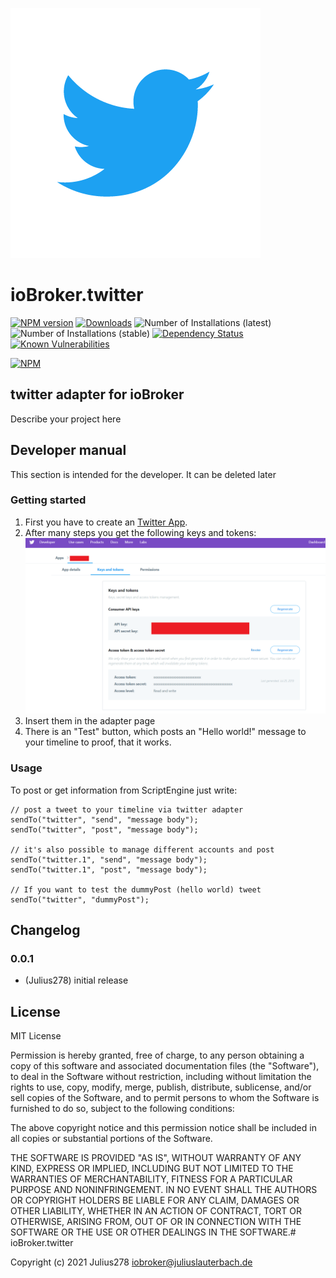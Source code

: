 ![Logo](admin/twitter.png)
# ioBroker.twitter

[![NPM version](http://img.shields.io/npm/v/iobroker.twitter.svg)](https://www.npmjs.com/package/iobroker.twitter)
[![Downloads](https://img.shields.io/npm/dm/iobroker.twitter.svg)](https://www.npmjs.com/package/iobroker.twitter)
![Number of Installations (latest)](http://iobroker.live/badges/twitter-installed.svg)
![Number of Installations (stable)](http://iobroker.live/badges/twitter-stable.svg)
[![Dependency Status](https://img.shields.io/david/Julius278/iobroker.twitter.svg)](https://david-dm.org/Julius278/iobroker.twitter)
[![Known Vulnerabilities](https://snyk.io/test/github/Julius278/ioBroker.twitter/badge.svg)](https://snyk.io/test/github/Julius278/ioBroker.twitter)

[![NPM](https://nodei.co/npm/iobroker.twitter.png?downloads=true)](https://nodei.co/npm/iobroker.twitter/)

## twitter adapter for ioBroker

Describe your project here

## Developer manual
This section is intended for the developer. It can be deleted later

### Getting started
1. First you have to create an [Twitter App](https://developer.twitter.com/en/apps/create).
2. After many steps you get the following keys and tokens:
![Keys and Tokens](img/Keys_and_Tokens.png)
3. Insert them in the adapter page
4. There is an "Test" button, which posts an "Hello world!" message to your timeline to proof, that it works.

### Usage
To post or get information from ScriptEngine just write: 

```
// post a tweet to your timeline via twitter adapter
sendTo("twitter", "send", "message body");
sendTo("twitter", "post", "message body");

// it's also possible to manage different accounts and post
sendTo("twitter.1", "send", "message body");
sendTo("twitter.1", "post", "message body");

// If you want to test the dummyPost (hello world) tweet
sendTo("twitter", "dummyPost");
```

## Changelog

### 0.0.1
* (Julius278) initial release

## License
MIT License

Permission is hereby granted, free of charge, to any person obtaining a copy
of this software and associated documentation files (the "Software"), to deal
in the Software without restriction, including without limitation the rights
to use, copy, modify, merge, publish, distribute, sublicense, and/or sell
copies of the Software, and to permit persons to whom the Software is
furnished to do so, subject to the following conditions:

The above copyright notice and this permission notice shall be included in all
copies or substantial portions of the Software.

THE SOFTWARE IS PROVIDED "AS IS", WITHOUT WARRANTY OF ANY KIND, EXPRESS OR
IMPLIED, INCLUDING BUT NOT LIMITED TO THE WARRANTIES OF MERCHANTABILITY,
FITNESS FOR A PARTICULAR PURPOSE AND NONINFRINGEMENT. IN NO EVENT SHALL THE
AUTHORS OR COPYRIGHT HOLDERS BE LIABLE FOR ANY CLAIM, DAMAGES OR OTHER
LIABILITY, WHETHER IN AN ACTION OF CONTRACT, TORT OR OTHERWISE, ARISING FROM,
OUT OF OR IN CONNECTION WITH THE SOFTWARE OR THE USE OR OTHER DEALINGS IN THE
SOFTWARE.# ioBroker.twitter

Copyright (c) 2021 Julius278 <iobroker@juliuslauterbach.de>